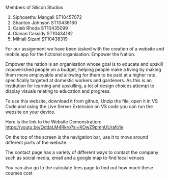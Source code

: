 Members of Silicon Studios
1. Siphosethu Mangali ST10457072 
2. Shanton Johnson ST10436160
3. Caleb Rhoda ST10435099
4. Cianan Cassidy ST10434182
5. Mihlali Sizani ST10438319

For our assignment we have been tasked with the creation of a website and mobile app for the fictional organisation: Empower the Nation.

Empower the nation is an organisation whose goal is to educate and upskill impoverished people on a budget, helping people make a living by making them more employable and 
allowing for them to be paid at a higher rate, specifically targeted at domestic workers and gardeners. As this is an institution for learning and upskilling, a lot of design 
choices attempt to display visuals relating to education and progress.

To use this website, download it from github, Unzip the file, open it in VS Code and using the Live Server Extension on VS code you can run the website on your device.

Here is the link to the Website Demonstration: https://youtu.be/QddaLM4Rkro?si=KOwZ9pmnUUrafo1e

On the top of the screen is the navigation bar, use it to move around different parts of the website.

The contact page has a variety of different ways to contact the company such as social media, email and a google map to find local venues

You can also go to the calculate fees page to find out how much these courses cost
